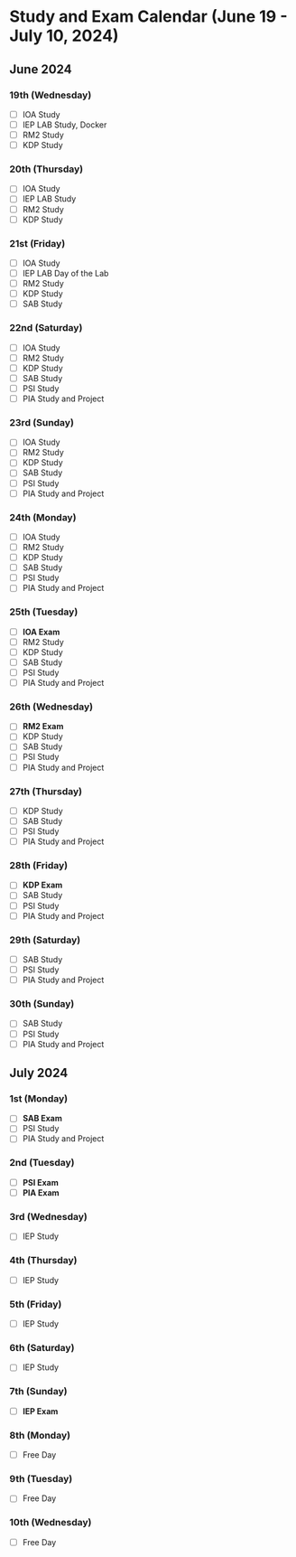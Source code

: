 # Study and Exam Calendar (June 19 - July 10, 2024)

## June 2024

### 19th (Wednesday)

- [ ] IOA Study
- [ ] IEP LAB Study, Docker 
- [ ] RM2 Study
- [ ] KDP Study

### 20th (Thursday)

- [ ] IOA Study
- [ ] IEP LAB Study
- [ ] RM2 Study
- [ ] KDP Study

### 21st (Friday)

- [ ] IOA Study
- [ ] IEP LAB Day of the Lab
- [ ] RM2 Study
- [ ] KDP Study
- [ ] SAB Study

### 22nd (Saturday)

- [ ] IOA Study
- [ ] RM2 Study
- [ ] KDP Study
- [ ] SAB Study
- [ ] PSI Study
- [ ] PIA Study and Project

### 23rd (Sunday)

- [ ] IOA Study
- [ ] RM2 Study
- [ ] KDP Study
- [ ] SAB Study
- [ ] PSI Study
- [ ] PIA Study and Project

### 24th (Monday)

- [ ] IOA Study
- [ ] RM2 Study
- [ ] KDP Study
- [ ] SAB Study
- [ ] PSI Study
- [ ] PIA Study and Project

### 25th (Tuesday)

- [ ] **IOA Exam**
- [ ] RM2 Study
- [ ] KDP Study
- [ ] SAB Study
- [ ] PSI Study
- [ ] PIA Study and Project

### 26th (Wednesday)

- [ ] **RM2 Exam**
- [ ] KDP Study
- [ ] SAB Study
- [ ] PSI Study
- [ ] PIA Study and Project

### 27th (Thursday)

- [ ] KDP Study
- [ ] SAB Study
- [ ] PSI Study
- [ ] PIA Study and Project

### 28th (Friday)

- [ ] **KDP Exam**
- [ ] SAB Study
- [ ] PSI Study
- [ ] PIA Study and Project

### 29th (Saturday)

- [ ] SAB Study
- [ ] PSI Study
- [ ] PIA Study and Project

### 30th (Sunday)

- [ ] SAB Study
- [ ] PSI Study
- [ ] PIA Study and Project

## July 2024

### 1st (Monday)

- [ ] **SAB Exam**
- [ ] PSI Study
- [ ] PIA Study and Project

### 2nd (Tuesday)

- [ ] **PSI Exam**
- [ ] **PIA Exam**

### 3rd (Wednesday)

- [ ] IEP Study

### 4th (Thursday)

- [ ] IEP Study

### 5th (Friday)

- [ ] IEP Study

### 6th (Saturday)

- [ ] IEP Study

### 7th (Sunday)

- [ ] **IEP Exam**

### 8th (Monday)

- [ ] Free Day

### 9th (Tuesday)

- [ ] Free Day

### 10th (Wednesday)

- [ ] Free Day
